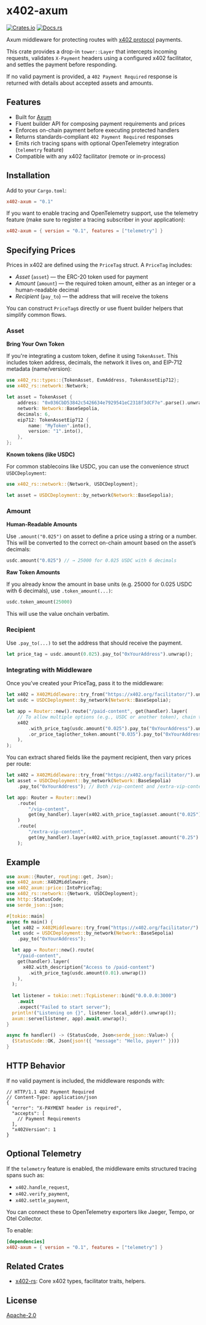 # x402-axum

[![Crates.io](https://img.shields.io/crates/v/x402-axum.svg)](https://crates.io/crates/x402-axum)
[![Docs.rs](https://docs.rs/x402-axum/badge.svg)](https://docs.rs/x402-axum)

Axum middleware for protecting routes with [x402 protocol](https://www.x402.org) payments.

This crate provides a drop-in `tower::Layer` that intercepts incoming requests,
validates `X-Payment` headers using a configured x402 facilitator,
and settles the payment before responding.

If no valid payment is provided, a `402 Payment Required` response is returned with details about accepted assets and amounts.

## Features

- Built for [Axum](https://github.com/tokio-rs/axum)
- Fluent builder API for composing payment requirements and prices
- Enforces on-chain payment before executing protected handlers
- Returns standards-compliant `402 Payment Required` responses
- Emits rich tracing spans with optional OpenTelemetry integration (`telemetry` feature)
- Compatible with any x402 facilitator (remote or in-process)

## Installation
Add to your `Cargo.toml`:

```toml
x402-axum = "0.1"
```

If you want to enable tracing and OpenTelemetry support, use the telemetry feature (make sure to register a tracing subscriber in your application):
```toml
x402-axum = { version = "0.1", features = ["telemetry"] }
```

## Specifying Prices

Prices in x402 are defined using the `PriceTag` struct. A `PriceTag` includes:

- _Asset_ (`asset`) — the ERC-20 token used for payment
- _Amount_ (`amount`) — the required token amount, either as an integer or a human-readable decimal
- _Recipient_ (`pay_to`) — the address that will receive the tokens

You can construct `PriceTag`s directly or use fluent builder helpers that simplify common flows.

### Asset

**Bring Your Own Token**

If you're integrating a custom token, define it using `TokenAsset`. This includes token address, decimals, the network it lives on, and EIP-712 metadata (name/version):

```rust
use x402_rs::types::{TokenAsset, EvmAddress, TokenAssetEip712};
use x402_rs::network::Network;

let asset = TokenAsset {
    address: "0x036CbD53842c5426634e7929541eC2318f3dCF7e".parse().unwrap(),
    network: Network::BaseSepolia,
    decimals: 6,
    eip712: TokenAssetEip712 {
        name: "MyToken".into(),
        version: "1".into(),
    },
};
```

**Known tokens (like USDC)**

For common stablecoins like USDC, you can use the convenience struct `USDCDeployment`:

```rust
use x402_rs::network::{Network, USDCDeployment};

let asset = USDCDeployment::by_network(Network::BaseSepolia);
```

### Amount

**Human-Readable Amounts**

Use `.amount("0.025")` on asset to define a price using a string or a number.
This will be converted to the correct on-chain amount based on the asset’s decimals:

```rust
usdc.amount("0.025") // → 25000 for 0.025 USDC with 6 decimals 
```

**Raw Token Amounts**

If you already know the amount in base units (e.g. 25000 for 0.025 USDC with 6 decimals), use `.token_amount(...)`:

```rust
usdc.token_amount(25000)
```

This will use the value onchain verbatim.

### Recipient

Use `.pay_to(...)` to set the address that should receive the payment.

```rust
let price_tag = usdc.amount(0.025).pay_to("0xYourAddress").unwrap();
```

### Integrating with Middleware

Once you’ve created your PriceTag, pass it to the middleware:

```rust
let x402 = X402Middleware::try_from("https://x402.org/facilitator/").unwrap();
let usdc = USDCDeployment::by_network(Network::BaseSepolia);

let app = Router::new().route("/paid-content", get(handler).layer( 
    // To allow multiple options (e.g., USDC or another token), chain them: 
    x402
        .with_price_tag(usdc.amount("0.025").pay_to("0xYourAddress").unwrap())
        .or_price_tag(other_token.amount("0.035").pay_to("0xYourAddress").unwrap())
    ),
);
```

You can extract shared fields like the payment recipient, then vary prices per route:

```rust
let x402 = X402Middleware::try_from("https://x402.org/facilitator/").unwrap();
let asset = USDCDeployment::by_network(Network::BaseSepolia)
    .pay_to("0xYourAddress"); // Both /vip-content and /extra-vip-content are paid to 0xYourAddress

let app: Router = Router::new()
    .route(
        "/vip-content",
        get(my_handler).layer(x402.with_price_tag(asset.amount("0.025").unwrap())),
    )
    .route(
        "/extra-vip-content",
        get(my_handler).layer(x402.with_price_tag(asset.amount("0.25").unwrap())),
    );
```

## Example

```rust
use axum::{Router, routing::get, Json};
use x402_axum::X402Middleware;
use x402_axum::price::IntoPriceTag;
use x402_rs::network::{Network, USDCDeployment};
use http::StatusCode;
use serde_json::json;

#[tokio::main]
async fn main() {
  let x402 = X402Middleware::try_from("https://x402.org/facilitator/").unwrap();
  let usdc = USDCDeployment::by_network(Network::BaseSepolia)
    .pay_to("0xYourAddress");

  let app = Router::new().route(
    "/paid-content",
    get(handler).layer(
      x402.with_description("Access to /paid-content")
        .with_price_tag(usdc.amount(0.01).unwrap())
    ),
  ); 
  
  let listener = tokio::net::TcpListener::bind("0.0.0.0:3000")
    .await
    .expect("Failed to start server");
  println!("Listening on {}", listener.local_addr().unwrap());
  axum::serve(listener, app).await.unwrap();
}

async fn handler() -> (StatusCode, Json<serde_json::Value>) { 
  (StatusCode::OK, Json(json!({ "message": "Hello, payer!" })))
}
```

## HTTP Behavior

If no valid payment is included, the middleware responds with:

```json5
// HTTP/1.1 402 Payment Required
// Content-Type: application/json
{
  "error": "X-PAYMENT header is required",
  "accepts": [
    // Payment Requirements
  ],
  "x402Version": 1
}
```

## Optional Telemetry

If the `telemetry` feature is enabled, the middleware emits structured tracing spans such as:
- `x402.handle_request`,
- `x402.verify_payment`,
- `x402.settle_payment`,

You can connect these to OpenTelemetry exporters like Jaeger, Tempo, or Otel Collector.

To enable:

```toml
[dependencies]
x402-axum = { version = "0.1", features = ["telemetry"] }
```

## Related Crates	
- [x402-rs](https://crates.io/crates/x402-rs): Core x402 types, facilitator traits, helpers.

## License

[Apache-2.0](LICENSE)
